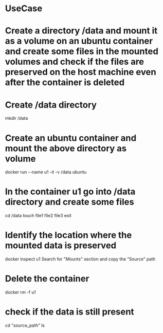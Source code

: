 # UseCase
# Create a directory /data and mount it as a volume on an ubuntu container and create some files in the mounted volumes and check if the files are preserved on the host machine even after the container is deleted
# Create /data directory
mkdir /data
# Create an ubuntu container and mount the above directory as volume
docker run --name u1 -it -v /data ubuntu
# In the container u1 go into /data directory and create some files
cd /data
touch file1 file2 file3
exit
# Identify the location where the mounted data is preserved
docker inspect u1
Search for "Mounts" section and copy the "Source" path
# Delete the container
docker rm -f u1
# check if the data is still present 
cd "source_path"
ls
